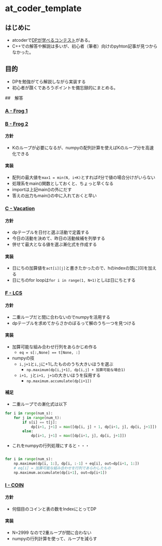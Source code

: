 # at_coder_template

## はじめに

* atcoderで[DPが学べるコンテスト](https://atcoder.jp/contests/dp)がある。
* C++での解答や解説は多いが、初心者（筆者）向けのpyhton記事が見つからなかった。


## 目的

* DPを勉強がてら解説しながら実装する
* 初心者が躓くであろうポイントを備忘録的にまとめる。


##　解答

### [A - Frog 1](https://atcoder.jp/contests/dp/tasks/dp_a)



### [B - Frog 2](https://atcoder.jp/contests/dp/tasks/dp_b)

#### 方針

* Kのループが必要になるが、numpyの配列計算を使えばKのループ分を高速化できる


#### 実装

* 配列の最大値を`max1 = min(N, i+K)`とすればif分で値の場合分けがいらない
* 処理系をmain()関数としておくと、ちょっと早くなる
* importは上記main()の外にだす
* 答えの出力もmain()の中に入れておくと早い



### [C - Vacation](https://atcoder.jp/contests/dp/tasks/dp_c)

#### 方針

* dpテーブルを日付と選ぶ活動で定義する
* 今日の活動を決めて、昨日の活動候補を列挙する
* 併せて最大となる値を選ぶ漸化式を作成する


#### 実装

* 日にちの加算値を`act[i][j]`と書きたかったので、hのindexの頭に[0]を加える
* 日にちのfor loopは`for i in range(1, N+1)`としiは日にちとする



### [F - LCS](https://atcoder.jp/contests/dp/tasks/dp_f)

#### 方針

* 二重ループだと間に合わないのでnumpyを活用する
* dpテーブルを求めてからさかのぼるって解のうち一つを見つける


#### 実装
* 加算可能な組み合わせ行列をあらかじめ作る
  * `eq = s[:,None] == t[None, :]`
* numpyの技
  * `i,j+1`と`i,j`に+1したもののうち大きいほうを選ぶ
    * `np.maximum(dp[i,j+1], dp[i,j] + 加算可能な場合1)`
  * `i+1, j`と`i+1, j+1`の大きいほうを採用する
    * `np.maximum.accumulate(dp[i+1])`

#### 補足
* 二重ループでの漸化式は以下

``` python
for i in range(num_s):
    for j in range(num_t):
        if s[i] == t[j]:
            dp[i+1, j+1] = max([dp[i, j] + 1, dp[i+1, j], dp[i, j+1]])
        else:
            dp[i+1, j+1] = max([dp[i+1, j], dp[i, j+1]])
```

* これをnumpyの行列処理にすると・・・

```python

for i in range(num_s):
    np.maximum(dp[i, 1:], dp[i, :-1] + eq[i], out=dp[i+1, 1:])
    # eq[i] = 加算可能な組み合わせを行列であらわしたもの
    np.maximum.accumulate(dp[i+1], out=dp[i+1])
```



### [I - COIN](https://atcoder.jp/contests/dp/tasks/dp_i)

#### 方針

* 何個目のコインと表の数をIndexにとってDP

#### 実装
* N=2999 なので2重ループが間に合わない
* numpyの行列計算を使って、ループを減らす